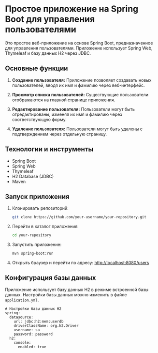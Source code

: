 # Простое приложение на Spring Boot для управления пользователями

Это простое веб-приложение на основе Spring Boot, предназначенное для управления пользователями. Приложение использует Spring Web, Thymeleaf и базу данных H2 через JDBC.

## Основные функции

1. **Создание пользователя:** Приложение позволяет создавать новых пользователей, вводя их имя и фамилию через веб-интерфейс.

2. **Просмотр списка пользователей:** Существующие пользователи отображаются на главной странице приложения.

3. **Редактирование пользователя:** Пользователи могут быть отредактированы, изменяя их имя и фамилию через соответствующую форму.

4. **Удаление пользователя:** Пользователи могут быть удалены с подтверждением через отдельную страницу.

## Технологии и инструменты

- Spring Boot
- Spring Web
- Thymeleaf
- H2 Database (JDBC)
- Maven

## Запуск приложения

1. Клонировать репозиторий:

    ```bash
    git clone https://github.com/your-username/your-repository.git
    ```

2. Перейти в каталог приложения:

    ```bash
    cd your-repository
    ```

3. Запустить приложение:

    ```bash
    mvn spring-boot:run
    ```

4. Открыть браузер и перейти по адресу: [http://localhost:8080/users](http://localhost:8080/users)

## Конфигурация базы данных

Приложение использует базу данных H2 в режиме встроенной базы данных. Настройки базы данных можно изменить в файле `application.yml`.

```properties
# Настройки базы данных H2
spring:
  datasource:
    url: jdbc:h2:mem:userdb
    driverClassName: org.h2.Driver
    username: sa
    password: password
  h2:
    console:
      enabled: true
